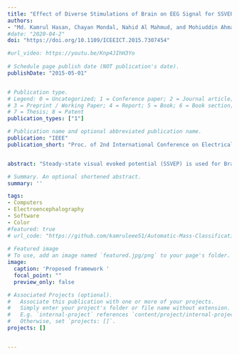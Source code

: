 ```yaml
---
title: "Effect of Diverse Stimulations of Brain on EEG Signal for SSVEP Based Brain Computer Interface"
authors:
- "Md. Kamrul Hasan, Chayan Mondal, Nahid Al Mahmud, and Mohiuddin Ahmad"
#date: "2020-04-2"
doi: "https://doi.org/10.1109/ICEEICT.2015.7307454"

#url_video: https://youtu.be/Knp4JIhH3Yo
  
# Schedule page publish date (NOT publication's date).
publishDate: "2015-05-01"


# Publication type.
# Legend: 0 = Uncategorized; 1 = Conference paper; 2 = Journal article;
# 3 = Preprint / Working Paper; 4 = Report; 5 = Book; 6 = Book section;
# 7 = Thesis; 8 = Patent
publication_types: ["1"]

# Publication name and optional abbreviated publication name.
publication: "IEEE"
publication_short: "Proc. of 2nd International Conference on Electrical Engineering and Information & Communication Technology (iCEEiCT 2015)"


abstract: "Steady-state visual evoked potential (SSVEP) is used for Brain-Computer Interface that requires little training for user, offers high information transfer rate and higher accuracy in living environments. To elicit an SSVEP, a Repetitive Visual Stimulus (RVS) of rectangular shape has been proposed to the subjects in different ways. RVS is rendered on a computer screen by flashing graphical patterns. The properties of SSVEP depend on the rendering device and frequency, size, shape and color of the stimuli. But, literatures on SSVEP-based BCI are seldom provided with reasons for usefulness of rendering devices or RVS properties. The aim of this research is to study the effect of all these stimulation properties on performance of SSVEP while elicited by a rectangular shape. A correlation matrix is made to help selection of any suitable SSVEP stimulator. The percentage change in energy and power from one kind of stimulation to another is also shown in this paper. Performance achieved in different cases has been compared with each other for apposite understanding. This will help a researcher to select proper stimulation types to elicit SSVEP."

# Summary. An optional shortened abstract.
summary: ''

tags:
- Computers
- Electroencephalography
- Software
- Color
#featured: true
# url_code: "https://github.com/kamruleee51/Automatic-Mass-Classification-in-Breast"
  
# Featured image
# To use, add an image named `featured.jpg/png` to your page's folder.
image:
  caption: 'Proposed framework '
  focal_point: ""
  preview_only: false

# Associated Projects (optional).
#   Associate this publication with one or more of your projects.
#   Simply enter your project's folder or file name without extension.
#   E.g. `internal-project` references `content/project/internal-project/index.md`.
#   Otherwise, set `projects: []`.
projects: []


---
```

